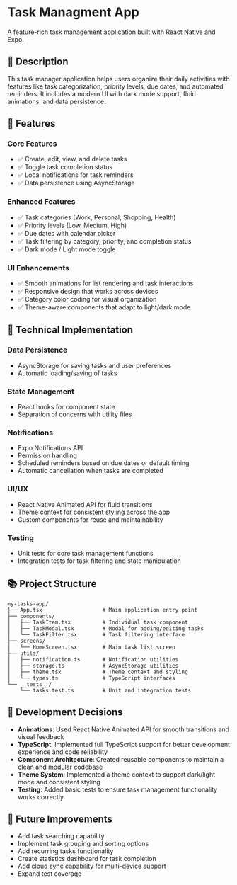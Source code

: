 # Task Managment App

A feature-rich task management application built with React Native and Expo.

## 📱 Description

This task manager application helps users organize their daily activities with features like task categorization, priority levels, due dates, and automated reminders. It includes a modern UI with dark mode support, fluid animations, and data persistence.

## 🚀 Features

### Core Features
- ✅ Create, edit, view, and delete tasks
- ✅ Toggle task completion status
- ✅ Local notifications for task reminders
- ✅ Data persistence using AsyncStorage

### Enhanced Features
- ✅ Task categories (Work, Personal, Shopping, Health)
- ✅ Priority levels (Low, Medium, High)
- ✅ Due dates with calendar picker
- ✅ Task filtering by category, priority, and completion status
- ✅ Dark mode / Light mode toggle

### UI Enhancements
- ✅ Smooth animations for list rendering and task interactions
- ✅ Responsive design that works across devices
- ✅ Category color coding for visual organization
- ✅ Theme-aware components that adapt to light/dark mode

## 🔧 Technical Implementation

### Data Persistence
- AsyncStorage for saving tasks and user preferences
- Automatic loading/saving of tasks

### State Management
- React hooks for component state
- Separation of concerns with utility files

### Notifications
- Expo Notifications API
- Permission handling
- Scheduled reminders based on due dates or default timing
- Automatic cancellation when tasks are completed

### UI/UX
- React Native Animated API for fluid transitions
- Theme context for consistent styling across the app
- Custom components for reuse and maintainability

### Testing
- Unit tests for core task management functions
- Integration tests for task filtering and state manipulation

## 📚 Project Structure

```
my-tasks-app/
├── App.tsx                   # Main application entry point
├── components/
│   ├── TaskItem.tsx          # Individual task component
│   ├── TaskModal.tsx         # Modal for adding/editing tasks
│   └── TaskFilter.tsx        # Task filtering interface
├── screens/
│   └── HomeScreen.tsx        # Main task list screen
├── utils/
│   ├── notification.ts       # Notification utilities
│   ├── storage.ts            # AsyncStorage utilities
│   ├── theme.tsx             # Theme context and styling
│   └── types.ts              # TypeScript interfaces
└── __tests__/
    └── tasks.test.ts         # Unit and integration tests
```

## 🧠 Development Decisions

- **Animations**: Used React Native Animated API for smooth transitions and visual feedback
- **TypeScript**: Implemented full TypeScript support for better development experience and code reliability
- **Component Architecture**: Created reusable components to maintain a clean and modular codebase
- **Theme System**: Implemented a theme context to support dark/light mode and consistent styling
- **Testing**: Added basic tests to ensure task management functionality works correctly

## 🔄 Future Improvements

- Add task searching capability
- Implement task grouping and sorting options
- Add recurring tasks functionality
- Create statistics dashboard for task completion
- Add cloud sync capability for multi-device support
- Expand test coverage